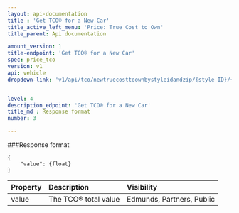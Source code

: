 ```yaml
---
layout: api-documentation
title : 'Get TCO® for a New Car'
title_active_left_menu: 'Price: True Cost to Own'
title_parent: Api documentation

amount_version: 1
title-endpoint: 'Get TCO® for a New Car'
spec: price_tco
version: v1
api: vehicle
dropdown-link: 'v1/api/tco/newtruecosttoownbystyleidandzip/{style ID}/{zipcode}'


level: 4
description_edpoint: 'Get TCO® for a New Car'
title_md : Response format
number: 3

---
```


###Response format

	{
	    "value": {float}
	}
	
| Property      | Description                                              	| Visibility                |
|:--------------|:----------------------------------------------------------|:------------------------- |
| value         | The TCO® total value					                   	| Edmunds, Partners, Public |